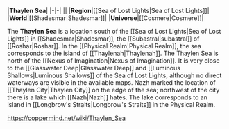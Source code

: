 |**Thaylen Sea**|
|-|-|
||
|**Region**|[[Sea of Lost Lights\|Sea of Lost Lights]]|
|**World**|[[Shadesmar\|Shadesmar]]|
|**Universe**|[[Cosmere\|Cosmere]]|

The **Thaylen Sea** is a location south of the [[Sea of Lost Lights\|Sea of Lost Lights]] in [[Shadesmar\|Shadesmar]], the [[Subastral\|subastral]] of [[Roshar\|Roshar]]. In the [[Physical Realm\|Physical Realm]], the sea corresponds to the island of [[Thaylenah\|Thaylenah]].
The Thaylen Sea is north of the [[Nexus of Imagination\|Nexus of Imagination]]. It is very close to the [[Glasswater Deep\|Glasswater Deep]] and [[Luminous Shallows\|Luminous Shallows]] of the Sea of Lost Lights, although no direct waterways are visible in the available maps. Nazh marked the location of [[Thaylen City\|Thaylen City]] on the edge of the sea; northwest of the city there is a lake which [[Nazh\|Nazh]] hates. The lake corresponds to an island in [[Longbrow's Straits\|Longbrow's Straits]] in the Physical Realm.



https://coppermind.net/wiki/Thaylen_Sea
